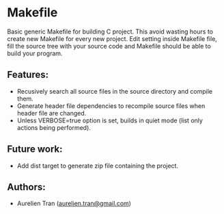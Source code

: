 Makefile
========

Basic generic Makefile for building C project. This avoid wasting hours to create new Makefile
for every new project. Edit setting inside Makefile file, fill the source tree with your source
code and Makefile should be able to build your program.

## Features:
* Recusively search all source files in the source directory and compile them.
* Generate header file dependencies to recompile source files when header file are changed.
* Unless VERBOSE=true option is set, builds in quiet mode (list only actions being performed).

## Future work:
* Add dist target to generate zip file containing the project.

## Authors:
* Aurelien Tran (aurelien.tran@gmail.com)

